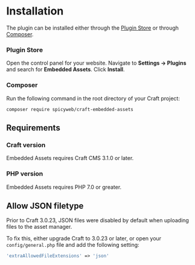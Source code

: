# Installation

The plugin can be installed either through the [Plugin Store](https://plugins.craftcms.com/) or through [Composer](https://packagist.org/).

### Plugin Store
Open the control panel for your website. Navigate to **Settings &rarr; Plugins** and search for **Embedded Assets**. Click **Install**.

### Composer
Run the following command in the root directory of your Craft project:
```
composer require spicyweb/craft-embedded-assets
```

## Requirements

### Craft version
Embedded Assets requires Craft CMS 3.1.0 or later.

### PHP version
Embedded Assets requires PHP 7.0 or greater.

## Allow JSON filetype

Prior to Craft 3.0.23, JSON files were disabled by default when uploading files to the asset manager. 

To fix this, either upgrade Craft to 3.0.23 or later, or open your `config/general.php` file and add the following setting:
```php
'extraAllowedFileExtensions' => 'json'
```
